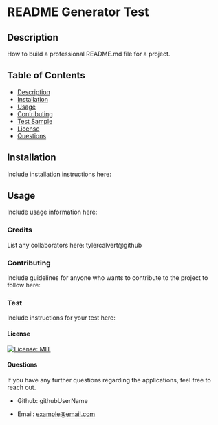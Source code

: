 # README Generator Test

  ## Description 

  How to build a professional README.md file for a project.

  ## Table of Contents

  - [Description](#description)
  - [Installation](#installation)
  - [Usage](#usage)
  - [Contributing](#contributing)
  - [Test Sample](#test-sample)
  - [License](#license)
  - [Questions](#questions)


  ## Installation

  Include installation instructions here:

  ## Usage

  Include usage information here:

  ### Credits

  List any collaborators here: tylercalvert@github

  ### Contributing

  Include guidelines for anyone who wants to contribute to the project to follow here:
  
  ### Test

  Include instructions for your test here:
  
  #### License

  [![License: MIT](https://img.shields.io/badge/License-MIT-yellow.svg)](https://opensource.org/licenses/MIT)

  #### Questions

  If you have any further questions regarding the applications, feel free to reach out.
    
  - Github: githubUserName

  - Email: example@email.com
    
  